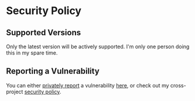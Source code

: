 # Security Policy

## Supported Versions

Only the latest version will be actively supported. I'm only one person doing
this in my spare time.

## Reporting a Vulnerability

You can either [privately report][report-about] a vulnerability [here][report],
or check out my cross-project [security policy][secpol].

<!-- Links -->

[report-about]: https://docs.github.com/en/code-security/security-advisories/guidance-on-reporting-and-writing/privately-reporting-a-security-vulnerability#about-privately-reporting-a-security-vulnerability
[report]: https://github.com/thislooksfun/snoots/security/advisories
[secpol]: https://github.com/thislooksfun/security
